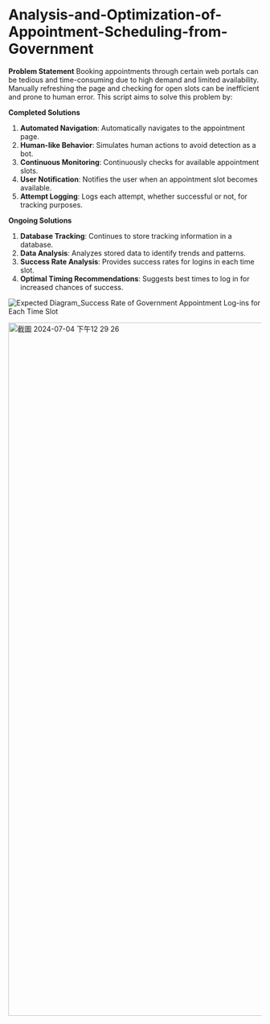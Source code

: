 # Analysis-and-Optimization-of-Appointment-Scheduling-from-Government

**Problem Statement**
Booking appointments through certain web portals can be tedious and time-consuming due to high demand and limited availability. Manually refreshing the page and checking for open slots can be inefficient and prone to human error. This script aims to solve this problem by:

**Completed Solutions**
1. **Automated Navigation**: Automatically navigates to the appointment page.
2. **Human-like Behavior**: Simulates human actions to avoid detection as a bot.
3. **Continuous Monitoring**: Continuously checks for available appointment slots.
4. **User Notification**: Notifies the user when an appointment slot becomes available.
5. **Attempt Logging**: Logs each attempt, whether successful or not, for tracking purposes.

   
**Ongoing Solutions**
1. **Database Tracking**: Continues to store tracking information in a database.
2. **Data Analysis**: Analyzes stored data to identify trends and patterns.
3. **Success Rate Analysis**: Provides success rates for logins in each time slot.
4. **Optimal Timing Recommendations**: Suggests best times to log in for increased chances of success.

![Expected Diagram_Success Rate of Government Appointment Log-ins for Each Time Slot](https://github.com/crazyland2588/Analysis-and-Optimization-of-Appointment-Scheduling-from-Government/assets/171573249/64076fb8-ecd7-4d3e-ae16-5595fbd15c8f)

<img width="1380" alt="截圖 2024-07-04 下午12 29 26" src="https://github.com/crazyland2588/Analysis-and-Optimization-of-Appointment-Scheduling-from-Government/assets/171573249/092f8944-9eb3-454e-b332-8ede5fd3768a">

